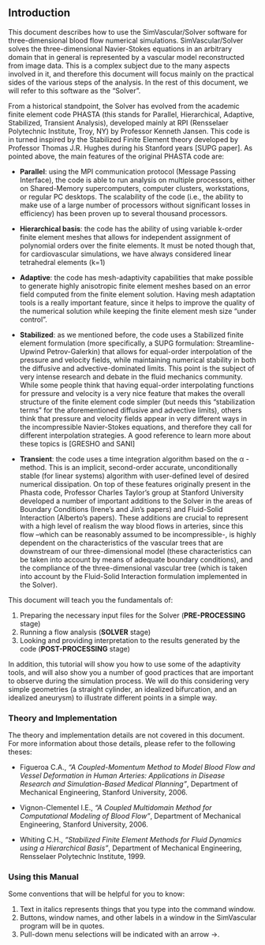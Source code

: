 
## Introduction

This document describes how to use the SimVascular/Solver software for three-dimensional blood flow numerical simulations. SimVascular/Solver solves the three-dimensional Navier-Stokes equations in an arbitrary domain that in general is represented by a vascular model reconstructed from image data. This is a complex subject due to the many aspects involved in it, and therefore this document will focus mainly on the practical sides of the various steps of the analysis. In the rest of this document, we will refer to this software as the “Solver”.

From a historical standpoint, the Solver has evolved from the academic finite element code PHASTA (this stands for Parallel, Hierarchical, Adaptive, Stabilized, Transient Analysis), developed mainly at RPI (Rensselaer Polytechnic Institute, Troy, NY) by Professor Kenneth Jansen. This code is in turned inspired by the Stabilized Finite Element theory developed by Professor Thomas J.R. Hughes during his Stanford years [SUPG paper]. As pointed above, the main features of the original PHASTA code are: 

- **Parallel**: using the MPI communication protocol (Message Passing Interface), the code is able to run analysis on multiple processors, either on Shared-Memory supercomputers, computer clusters, workstations, or regular PC desktops. The scalability of the code (i.e., the ability to make use of a large number of processors without significant losses in efficiency) has been proven up to several thousand processors.

- **Hierarchical basis**: the code has the ability of using variable k-order finite element meshes that allows  for independent assignment of polynomial orders over the finite elements. It must be noted though that, for cardiovascular simulations, we have always considered linear tetrahedral elements (k=1)

- **Adaptive**: the code has mesh-adaptivity capabilities that make possible to generate highly anisotropic finite element meshes based on an error field computed from the finite element solution. Having mesh adaptation tools is a really important feature, since it helps to improve the quality of the numerical solution while keeping the finite element mesh size “under control”.

- **Stabilized**: as we mentioned before, the code uses a Stabilized finite element formulation (more  specifically, a SUPG formulation: Streamline-Upwind Petrov-Galerkin) that allows for equal-order  interpolation of the pressure and velocity fields, while maintaining numerical stability in both the diffusive and advective-dominated limits. This point is the subject of very intense research and debate in the fluid mechanics community. While some people think that having equal-order interpolating functions for pressure and velocity is a very nice feature that makes the overall structure of the finite element code simpler (but needs this “stabilization terms” for the aforementioned diffusive and advective limits), others think that pressure and velocity fields appear in very different ways in the incompressible Navier-Stokes equations, and therefore they call for different interpolation strategies. A good reference to learn more about these topics is [GRESHO and SANI]

- **Transient**: the code uses a time integration algorithm based on the α - method. This is an implicit, second-order accurate, unconditionally stable (for linear systems) algorithm with user-defined level of desired numerical dissipation. On top of these features originally present in the Phasta code, Professor Charles Taylor’s group at Stanford University developed a number of important additions to the Solver in the areas of Boundary Conditions (Irene’s and Jin’s papers) and Fluid-Solid Interaction (Alberto’s papers). These additions are crucial to represent with a high level of realism the way blood flows in arteries, since this flow –which can be reasonably assumed to be incompressible-, is highly dependent on the characteristics of the vascular trees that are downstream of our three-dimensional model (these characteristics can be taken into account by means of adequate boundary conditions), and the compliance of the three-dimensional vascular tree (which is taken into account by the Fluid-Solid Interaction formulation implemented in the Solver).

This document will teach you the fundamentals of:

1. Preparing the necessary input files for the Solver (**PRE-PROCESSING** stage)
2. Running a flow analysis (**SOLVER** stage)
3. Looking and providing interpretation to the results generated by the code (**POST-PROCESSING** stage)

In addition, this tutorial will show you how to use some of the adaptivity tools, and will also show you a number of good practices that are important to observe during the simulation process. We will do this considering very simple geometries (a straight cylinder, an idealized bifurcation, and an idealized aneurysm) to illustrate different points in a simple way. 

### Theory and Implementation

The theory and implementation details are not covered in this document. For more information about those details, please refer to the following theses:

- Figueroa C.A., _“A Coupled-Momentum Method to Model Blood Flow and Vessel Deformation in Human Arteries: Applications in Disease Research and Simulation-Based Medical Planning”_, Department of Mechanical Engineering, Stanford University, 2006.

- Vignon-Clementel I.E., _“A Coupled Multidomain Method for Computational Modeling of Blood Flow”_,  Department of Mechanical Engineering, Stanford University, 2006.

- Whiting C.H., _“Stabilized Finite Element Methods for Fluid Dynamics using a Hierarchical Basis”_, Department of Mechanical Engineering, Rensselaer Polytechnic Institute, 1999.

### Using this Manual

Some conventions that will be helpful for you to know:

1. Text in italics represents things that you type into the command window.
2. Buttons, window names, and other labels in a window in the SimVascular program will be in quotes.
3. Pull-down menu selections will be indicated with an arrow ->.

